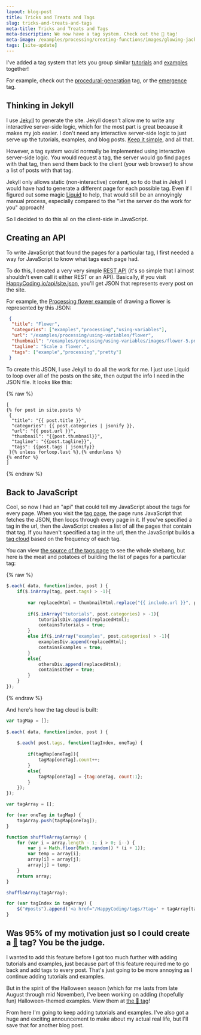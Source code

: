 ```yaml
---
layout: blog-post
title: Tricks and Treats and Tags
slug: tricks-and-treats-and-tags
meta-title: Tricks and Treats and Tags
meta-description: We now have a tag system. Check out the 🎃 tag!
meta-image: /examples/processing/creating-functions/images/glowing-jack-o-lantern-3.png
tags: [site-update]
---
```

 
I've added a tag system that lets you group similar [tutorials](/tutorials) and [examples](/examples) together!
 
For example, check out the [procedural-generation](/tags/?tag=procedural-generation) tag, or the [emergence](http://localhost:4000/tags/?tag=emergence) tag.

## Thinking in Jekyll

I use [Jekyll](https://jekyllrb.com/) to generate the site. Jekyll doesn't allow me to write any interactive server-side logic, which for the most part is great because it makes my job easier. I don't need any interactive server-side logic to just serve up the tutorials, examples, and blog posts. [Keep it simple](https://en.wikipedia.org/wiki/KISS_principle), and all that.

However, a tag system would normally be implemented using interactive server-side logic. You would request a tag, the server would go find pages with that tag, then send them back to the client (your web browser) to show a list of posts with that tag.

Jekyll only allows static (non-interactive) content, so to do that in Jekyll I would have had to generate a different page for each possible tag. Even if I figured out some magic [Liquid](https://github.com/Shopify/liquid/wiki/Liquid-for-Designers) to help, that would still be an annoyingly manual process, especially compared to the "let the server do the work for you" approach!

So I decided to do this all on the client-side in JavaScript.

## Creating an API

To write JavaScript that found the pages for a particular tag, I first needed a way for JavaScript to know what tags each page had.

To do this, I created a very very simple [REST API](https://en.wikipedia.org/wiki/Representational_state_transfer) (it's so simple that I almost shouldn't even call it either REST or an API). Basically, if you visit [HappyCoding.io/api/site.json](/api/site.json), you'll get JSON that represents every post on the site. 

For example, the [Processing flower example](/examples/processing/using-variables/flower) of drawing a flower is represented by this JSON:

```json
 {
  "title": "Flower",
  "categories": ["examples","processing","using-variables"],
  "url": "/examples/processing/using-variables/flower",
  "thumbnail": "/examples/processing/using-variables/images/flower-5.png",
  "tagline": "Scale a flower.",
  "tags": ["example","processing","pretty"]
 }
```

To create this JSON, I use Jekyll to do all the work for me. I just use Liquid to loop over all of the posts on the site, then output the info I need in the JSON file. It looks like this:

{% raw  %}
```liquid
[
{% for post in site.posts %}
 {
  "title": "{{ post.title }}",
  "categories": {{ post.categories | jsonify }},
  "url": "{{ post.url }}",
  "thumbnail": "{{post.thumbnail}}",
  "tagline": "{{post.tagline}}",
  "tags": {{post.tags | jsonify}}
 }{% unless forloop.last %},{% endunless %}
{% endfor %}
]
```
{% endraw %}

## Back to JavaScript

Cool, so now I had an "api" that could tell my JavaScript about the tags for every page. When you visit the [tag page](/tags), the page runs JavaScript that fetches the JSON, then loops through every page in it. If you've specified a tag in the url, then the JavaScript creates a list of all the pages that contain that tag. If you haven't specified a tag in the url, then the JavaScript builds a [tag cloud](https://en.wikipedia.org/wiki/Tag_cloud) based on the frequency of each tag.

You can view [the source of the tags page](https://github.com/KevinWorkman/HappyCoding/blob/gh-pages/tags/index.html) to see the whole shebang, but here is the meat and potatoes of building the list of pages for a particular tag:

{% raw  %}
```javascript
$.each( data, function(index, post ) {
	if($.inArray(tag, post.tags) > -1){
	
		var replacedHtml = thumbnailHtml.replace("{{ include.url }}", post.url).replace("{{ include.url }}", post.url).replace("{{ include.thumbnail }}", post.thumbnail).replace("{{ include.title }}", post.title).replace("{{ include.tagline }}", post.tagline);
	
		if($.inArray("tutorials", post.categories) > -1){
			tutorialsDiv.append(replacedHtml);
			containsTutorials = true;
		}
		else if($.inArray("examples", post.categories) > -1){
			examplesDiv.append(replacedHtml);
			containsExamples = true;
		}
		else{
			othersDiv.append(replacedHtml);
			containsOther = true;
		}
	}
});
```
{% endraw %}

And here's how the tag cloud is built:

```javascript
var tagMap = [];
		
$.each( data, function(index, post ) {
			
	$.each( post.tags, function(tagIndex, oneTag) {
	
		if(tagMap[oneTag]){
			tagMap[oneTag].count++;
		}
		else{
			tagMap[oneTag] = {tag:oneTag, count:1};
		}
	});
});

var tagArray = [];

for (var oneTag in tagMap) {
	tagArray.push(tagMap[oneTag]);
}

function shuffleArray(array) {
	for (var i = array.length - 1; i > 0; i--) {
		var j = Math.floor(Math.random() * (i + 1));
		var temp = array[i];
		array[i] = array[j];
		array[j] = temp;
	}
	return array;
}

shuffleArray(tagArray);

for (var tagIndex in tagArray) {
	$("#posts").append('<a href="/HappyCoding/tags/?tag=' + tagArray[tagIndex].tag + '" style="font-size: ' + Math.max(12, Math.min(72, (8*tagArray[tagIndex].count))) + 'pt; margin:25px;">' + tagArray[tagIndex].tag + '</a> ');
}
```

## Was 95% of my motivation just so I could create a [🎃](/tags/?tag=🎃) tag? You be the judge.

I wanted to add this feature before I got too much further with adding tutorials and examples, just because part of this feature required me to go back and add tags to every post. That's just going to be more annoying as I continue adding tutorials and examples.

But in the spirit of the Halloween season (which for me lasts from late August through mid November), I've been working on adding (hopefully fun) Halloween-themed examples. View them at [the 🎃 tag](/tags/?tag=🎃)!

From here I'm going to keep adding tutorials and examples. I've also got a huge and exciting announcement to make about my actual real life, but I'll save that for another blog post.
